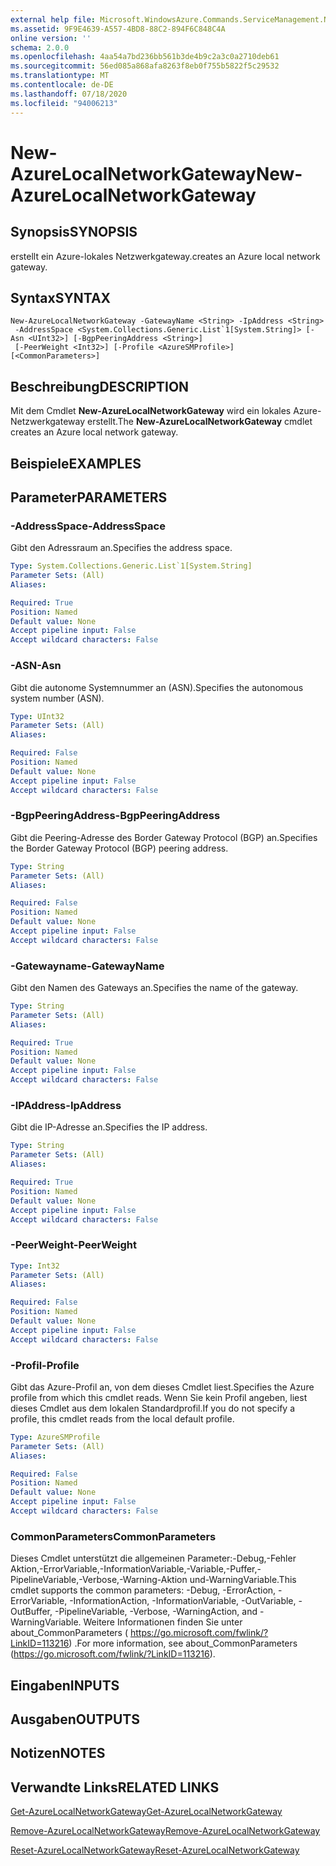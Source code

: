 ```yaml
---
external help file: Microsoft.WindowsAzure.Commands.ServiceManagement.Network.dll-Help.xml
ms.assetid: 9F9E4639-A557-4BD8-88C2-894F6C848C4A
online version: ''
schema: 2.0.0
ms.openlocfilehash: 4aa54a7bd236bb561b3de4b9c2a3c0a2710deb61
ms.sourcegitcommit: 56ed085a868afa8263f8eb0f755b5822f5c29532
ms.translationtype: MT
ms.contentlocale: de-DE
ms.lasthandoff: 07/18/2020
ms.locfileid: "94006213"
---
```

# <span data-ttu-id="87976-101">New-AzureLocalNetworkGateway</span><span class="sxs-lookup"><span data-stu-id="87976-101">New-AzureLocalNetworkGateway</span></span>

## <span data-ttu-id="87976-102">Synopsis</span><span class="sxs-lookup"><span data-stu-id="87976-102">SYNOPSIS</span></span>
<span data-ttu-id="87976-103">erstellt ein Azure-lokales Netzwerkgateway.</span><span class="sxs-lookup"><span data-stu-id="87976-103">creates an Azure local network gateway.</span></span>

## <span data-ttu-id="87976-104">Syntax</span><span class="sxs-lookup"><span data-stu-id="87976-104">SYNTAX</span></span>

```
New-AzureLocalNetworkGateway -GatewayName <String> -IpAddress <String>
 -AddressSpace <System.Collections.Generic.List`1[System.String]> [-Asn <UInt32>] [-BgpPeeringAddress <String>]
 [-PeerWeight <Int32>] [-Profile <AzureSMProfile>] [<CommonParameters>]
```

## <span data-ttu-id="87976-105">Beschreibung</span><span class="sxs-lookup"><span data-stu-id="87976-105">DESCRIPTION</span></span>
<span data-ttu-id="87976-106">Mit dem Cmdlet **New-AzureLocalNetworkGateway** wird ein lokales Azure-Netzwerkgateway erstellt.</span><span class="sxs-lookup"><span data-stu-id="87976-106">The **New-AzureLocalNetworkGateway** cmdlet creates an Azure local network gateway.</span></span>

## <span data-ttu-id="87976-107">Beispiele</span><span class="sxs-lookup"><span data-stu-id="87976-107">EXAMPLES</span></span>

## <span data-ttu-id="87976-108">Parameter</span><span class="sxs-lookup"><span data-stu-id="87976-108">PARAMETERS</span></span>

### <span data-ttu-id="87976-109">-AddressSpace</span><span class="sxs-lookup"><span data-stu-id="87976-109">-AddressSpace</span></span>
<span data-ttu-id="87976-110">Gibt den Adressraum an.</span><span class="sxs-lookup"><span data-stu-id="87976-110">Specifies the address space.</span></span>

```yaml
Type: System.Collections.Generic.List`1[System.String]
Parameter Sets: (All)
Aliases: 

Required: True
Position: Named
Default value: None
Accept pipeline input: False
Accept wildcard characters: False
```

### <span data-ttu-id="87976-111">-ASN</span><span class="sxs-lookup"><span data-stu-id="87976-111">-Asn</span></span>
<span data-ttu-id="87976-112">Gibt die autonome Systemnummer an (ASN).</span><span class="sxs-lookup"><span data-stu-id="87976-112">Specifies the autonomous system number (ASN).</span></span>

```yaml
Type: UInt32
Parameter Sets: (All)
Aliases: 

Required: False
Position: Named
Default value: None
Accept pipeline input: False
Accept wildcard characters: False
```

### <span data-ttu-id="87976-113">-BgpPeeringAddress</span><span class="sxs-lookup"><span data-stu-id="87976-113">-BgpPeeringAddress</span></span>
<span data-ttu-id="87976-114">Gibt die Peering-Adresse des Border Gateway Protocol (BGP) an.</span><span class="sxs-lookup"><span data-stu-id="87976-114">Specifies the Border Gateway Protocol (BGP) peering address.</span></span>

```yaml
Type: String
Parameter Sets: (All)
Aliases: 

Required: False
Position: Named
Default value: None
Accept pipeline input: False
Accept wildcard characters: False
```

### <span data-ttu-id="87976-115">-Gatewayname</span><span class="sxs-lookup"><span data-stu-id="87976-115">-GatewayName</span></span>
<span data-ttu-id="87976-116">Gibt den Namen des Gateways an.</span><span class="sxs-lookup"><span data-stu-id="87976-116">Specifies the name of the gateway.</span></span>

```yaml
Type: String
Parameter Sets: (All)
Aliases: 

Required: True
Position: Named
Default value: None
Accept pipeline input: False
Accept wildcard characters: False
```

### <span data-ttu-id="87976-117">-IPAddress</span><span class="sxs-lookup"><span data-stu-id="87976-117">-IpAddress</span></span>
<span data-ttu-id="87976-118">Gibt die IP-Adresse an.</span><span class="sxs-lookup"><span data-stu-id="87976-118">Specifies the IP address.</span></span>

```yaml
Type: String
Parameter Sets: (All)
Aliases: 

Required: True
Position: Named
Default value: None
Accept pipeline input: False
Accept wildcard characters: False
```

### <span data-ttu-id="87976-119">-PeerWeight</span><span class="sxs-lookup"><span data-stu-id="87976-119">-PeerWeight</span></span>
```yaml
Type: Int32
Parameter Sets: (All)
Aliases: 

Required: False
Position: Named
Default value: None
Accept pipeline input: False
Accept wildcard characters: False
```

### <span data-ttu-id="87976-120">-Profil</span><span class="sxs-lookup"><span data-stu-id="87976-120">-Profile</span></span>
<span data-ttu-id="87976-121">Gibt das Azure-Profil an, von dem dieses Cmdlet liest.</span><span class="sxs-lookup"><span data-stu-id="87976-121">Specifies the Azure profile from which this cmdlet reads.</span></span> <span data-ttu-id="87976-122">Wenn Sie kein Profil angeben, liest dieses Cmdlet aus dem lokalen Standardprofil.</span><span class="sxs-lookup"><span data-stu-id="87976-122">If you do not specify a profile, this cmdlet reads from the local default profile.</span></span>

```yaml
Type: AzureSMProfile
Parameter Sets: (All)
Aliases: 

Required: False
Position: Named
Default value: None
Accept pipeline input: False
Accept wildcard characters: False
```

### <span data-ttu-id="87976-123">CommonParameters</span><span class="sxs-lookup"><span data-stu-id="87976-123">CommonParameters</span></span>
<span data-ttu-id="87976-124">Dieses Cmdlet unterstützt die allgemeinen Parameter:-Debug,-Fehler Aktion,-ErrorVariable,-InformationVariable,-Variable,-Puffer,-PipelineVariable,-Verbose,-Warning-Aktion und-WarningVariable.</span><span class="sxs-lookup"><span data-stu-id="87976-124">This cmdlet supports the common parameters: -Debug, -ErrorAction, -ErrorVariable, -InformationAction, -InformationVariable, -OutVariable, -OutBuffer, -PipelineVariable, -Verbose, -WarningAction, and -WarningVariable.</span></span> <span data-ttu-id="87976-125">Weitere Informationen finden Sie unter about_CommonParameters ( https://go.microsoft.com/fwlink/?LinkID=113216) .</span><span class="sxs-lookup"><span data-stu-id="87976-125">For more information, see about_CommonParameters (https://go.microsoft.com/fwlink/?LinkID=113216).</span></span>

## <span data-ttu-id="87976-126">Eingaben</span><span class="sxs-lookup"><span data-stu-id="87976-126">INPUTS</span></span>

## <span data-ttu-id="87976-127">Ausgaben</span><span class="sxs-lookup"><span data-stu-id="87976-127">OUTPUTS</span></span>

## <span data-ttu-id="87976-128">Notizen</span><span class="sxs-lookup"><span data-stu-id="87976-128">NOTES</span></span>

## <span data-ttu-id="87976-129">Verwandte Links</span><span class="sxs-lookup"><span data-stu-id="87976-129">RELATED LINKS</span></span>

[<span data-ttu-id="87976-130">Get-AzureLocalNetworkGateway</span><span class="sxs-lookup"><span data-stu-id="87976-130">Get-AzureLocalNetworkGateway</span></span>](./Get-AzureLocalNetworkGateway.md)

[<span data-ttu-id="87976-131">Remove-AzureLocalNetworkGateway</span><span class="sxs-lookup"><span data-stu-id="87976-131">Remove-AzureLocalNetworkGateway</span></span>](./Remove-AzureLocalNetworkGateway.md)

[<span data-ttu-id="87976-132">Reset-AzureLocalNetworkGateway</span><span class="sxs-lookup"><span data-stu-id="87976-132">Reset-AzureLocalNetworkGateway</span></span>](./Reset-AzureLocalNetworkGateway.md)


